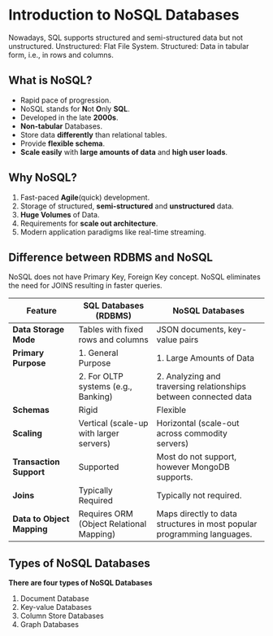 # Introduction to NoSQL Databases

Nowadays, SQL supports structured and semi-structured data but not unstructured.
Unstructured: Flat File System.
Structured: Data in tabular form, i.e., in rows and columns.

## What is NoSQL?
- Rapid pace of progression.
- NoSQL stands for **N**ot **O**nly **SQL**.
- Developed in the late **2000s**.
- **Non-tabular** Databases.
- Store data **differently** than relational tables.
- Provide **flexible schema**.
- **Scale easily** with **large amounts of data** and **high user loads**.

## Why NoSQL?
1. Fast-paced **Agile**(quick) development.
2. Storage of structured, **semi-structured** and **unstructured** data.
3. **Huge Volumes** of Data.
4. Requirements for **scale out architecture**.
5. Modern application paradigms like real-time streaming.

## Difference between RDBMS and NoSQL

NoSQL does not have Primary Key, Foreign Key concept.
NoSQL eliminates the need for JOINS resulting in faster queries.

| **Feature**             | **SQL Databases (RDBMS)**                            | **NoSQL Databases**                                     |
|------------------------ |------------------------------------------------------|---------------------------------------------------------|
| **Data Storage Mode**   | Tables with fixed rows and columns                   | JSON documents, key-value pairs                         |
| **Primary Purpose**     | 1. General Purpose                                   | 1. Large Amounts of Data                                |
|                         | 2. For OLTP systems (e.g., Banking)                  | 2. Analyzing and traversing relationships between connected data |
| **Schemas**             | Rigid                                                | Flexible                                                |
| **Scaling**             | Vertical (scale-up with larger servers)              | Horizontal (scale-out across commodity servers)         |
| **Transaction Support** | Supported                                            | Most do not support, however MongoDB supports.          |
| **Joins**               | Typically Required                                   | Typically not required.                                 |
| **Data to Object Mapping** | Requires ORM (Object Relational Mapping)          | Maps directly to data structures in most popular programming languages. |

## Types of NoSQL Databases
**There are four types of NoSQL Databases**
1. Document Database
2. Key-value Databases
3. Column Store Databases
4. Graph Databases



